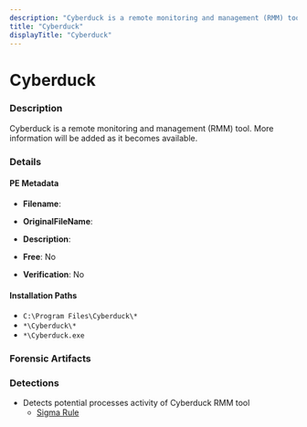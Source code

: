 ```yaml
---
description: "Cyberduck is a remote monitoring and management (RMM) tool. More information will be added as it becomes available."
title: "Cyberduck"
displayTitle: "Cyberduck"
---
```




# Cyberduck


### Description

Cyberduck is a remote monitoring and management (RMM) tool. More information will be added as it becomes available.




### Details


#### PE Metadata
- **Filename**: 
- **OriginalFileName**: 
- **Description**: 


- **Free**: No

- **Verification**: No




#### Installation Paths
- `C:\Program Files\Cyberduck\*`
- `*\Cyberduck\*`
- `*\Cyberduck.exe`

### Forensic Artifacts






### Detections
- Detects potential processes activity of Cyberduck RMM tool
  - [Sigma Rule](https://github.com/magicsword-io/LOLRMM/blob/main/detections/sigma/cyberduck_processes_sigma.yml)




